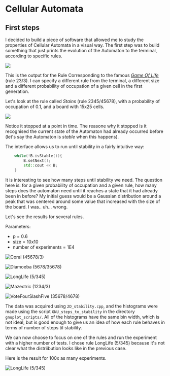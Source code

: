 # Cellular Automata

## First steps

I decided to build a piece of software that allowed me to study the properties of Cellular Automata in a visual way. The first step was to build something that just prints the evolution of the Automaton to the terminal, according to specific rules.

![](https://github.com/miguelrodriguesdossantos/CellularAutomata/blob/master/example_gifs/visual_demo.gif?raw=true)

This is the output for the Rule Corresponding to the famous [*Game Of Life*](https://en.wikipedia.org/wiki/Conway's_Game_of_Life) (rule 23/3). I can specify a different rule from the terminal, a different size and a different probability of occupation of a given cell in the first generation.

Let's look at the rule called *Stains* (rule 2345/45678), with a probability of occupation of 0.1, and a board with 15x25 cells.

![](https://github.com/miguelrodriguesdossantos/CellularAutomata/blob/master/example_gifs/visual_demo_stains.gif?raw=true)

Notice it stopped at a point in time. The reasone why it stopped is it recognised the current state of the Automaton had already occurred before (let's say the Automaton is *stable* when this happens). 

The interface allows us to run until stability in a fairly intuitive way:

```C++
	while(!B.isStable()){
		B.setNext();
		std::cout << B;
	}
```

It is interesting to see how many steps until stability we need. The question here is: for a given probability of occupation and a given rule, how many steps does the automaton need until it reaches a state that it had already been in before? My initial guess would be a Gaussian distribution around a peak that was centered around some value that increased with the size of the board. I was.. uh... wrong. 

Let's see the results for several rules.

Parameters:

* p = 0.6
* size = 10x10
* number of experiments = 1E4


![Coral (45678/3)](https://github.com/miguelrodriguesdossantos/CellularAutomata/blob/master/2D_stability/graphs/Coral.png?raw=true)

![Diamoeba (5678/35678)](https://github.com/miguelrodriguesdossantos/CellularAutomata/blob/master/2D_stability/graphs/Diamoeba.png?raw=true)

![LongLife (5/345)](https://github.com/miguelrodriguesdossantos/CellularAutomata/blob/master/2D_stability/graphs/LongLife.png?raw=true)

![Mazectric (1234/3)](https://github.com/miguelrodriguesdossantos/CellularAutomata/blob/master/2D_stability/graphs/Mazectric.png?raw=true)

![VoteFourSlashFive (35678/4678)](https://github.com/miguelrodriguesdossantos/CellularAutomata/blob/master/2D_stability/graphs/VoteFourSlashFive.png?raw=true)

The data was acquired using `2D_stability.cpp`, and the histograms were made using the script `GNU_steps_to_stability` in the directory `gnuplot_scripts/`. All of the histograms have the same bin width, which is not ideal, but is good enough to give us an idea of how each rule behaves in terms of number of steps til stability. 

We can now choose to focus on one of the rules and run the experiment with a higher number of tests. I chose rule LongLife (5/345) because it's not clear what the distriibution looks like in the previous case.

Here is the result for 100x as many experiments.

![LongLife (5/345)](https://github.com/miguelrodriguesdossantos/CellularAutomata/blob/master/2D_stability/graphs/LongLife_1E6.png?raw=true)

<!---
We will also look at the *stability period*, which is defined as the number of iterations the Automaton takes to return to the first repeated state. We'll look into it in more detail later.

## Studying *stability*.

### How does the number of steps until stability vary with initial occupation status?

Let's say we start with an automaton in which each cell may be either alive (with a probablility `p`) or dead (with a probability `1-p`). For any automaton of decent size, there is a huge number of different configurations for these conditions. Will all of them take approximately the same time to reach a stable state? 

#### Experiement 1 (p = 0.6, verticalSize = 10, horizontalSize = 10)

Using `gnuplot`, I plotted the absolute frequency with which each result occurred. Almost all rules result in poisson distributions. Let's take a look at some of the prettiest results:

* Conways Life (23/3)

[![](./2D/ConwaysLife.png)](./2D/ConwaysLife.png)

* Coral (45678/3)

[![](./2D/Coral.png)](./2D/Coral.png)

* Maze (12345/3)

[![](./2D/Maze.png)](./2D/Maze.png)

### How does the number of steps until stability vary with the size of the board? 

#### Conways Game Of Life

#### Amoeba

###  

-->
